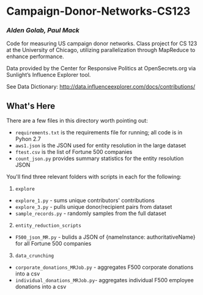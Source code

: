 # Campaign-Donor-Networks-CS123
### _Alden Golab, Paul Mack_
Code for measuring US campaign donor networks. Class project for CS 123 at the University of Chicago, utilizing parallelization through MapReduce to enhance performance. 

Data provided by the Center for Responsive Politics at OpenSecrets.org via Sunlight’s Influence Explorer tool.

See Data Dictionary:
http://data.influenceexplorer.com/docs/contributions/

## What's Here

There are a few files in this directory worth pointing out: 

+ `requirements.txt` is the requirements file for running; all code is in Pyhon 2.7
+ `aws1.json` is the JSON used for entity resolution in the large dataset
+ `ftest.csv` is the list of Fortune 500 companies
+ `count_json.py` provides summary statistics for the entity resolution JSON

You'll find three relevant folders with scripts in each for the following:

1. `explore` 
  + `explore_1.py` - sums unique contributors' contributions
  + `explore_3.py` - pulls unique donor/recipient pairs from dataset
  + `sample_records.py` - randomly samples from the full dataset
2. `entity_reduction_scripts`
  + `F500_json_MR.py` - bulids a JSON of {nameInstance: authoritativeName} for all Fortune 500 companies
3. `data_crunching` 
  + `corporate_donations_MRJob.py` - aggregates F500 corporate donations into a csv
  + `individual_donations_MRJob.py`- aggregates individual F500 employee donations into a csv
